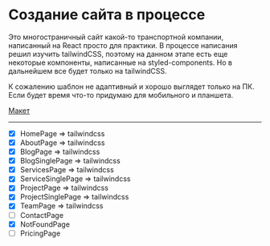 # Создание сайта в процессе

Это многостраничный сайт какой-то транспортной компании, написанный на React
просто для практики. В процессе написания решил изучить tailwindCSS, поэтому на
данном этапе есть еще некоторые компоненты, написанные на styled-components. Но
в дальнейшем все будет только на tailwindCSS.

К сожалению шаблон не адаптивный и хорошо выглядет только на ПК. Если будет
время что-то придумаю для мобильного и планшета.

[Макет](<https://www.figma.com/file/QLmknH7VJCpJ01POwkoNlM/Transport-and-Logistics-Webflow-Website-Template-(Community)-(Copy)?type=design&node-id=1-327&mode=design&t=ugv6bgMFdvoNa0qv-0>)

---

- [x] HomePage => tailwindcss
- [x] AboutPage => tailwindcss
- [x] BlogPage => tailwindcss
- [x] BlogSinglePage => tailwindcss
- [x] ServicesPage => tailwindcss
- [x] ServiceSinglePage => tailwindcss
- [x] ProjectPage => tailwindcss
- [x] ProjectSinglePage => tailwindcss
- [x] TeamPage => tailwindcss
- [ ] ContactPage
- [x] NotFoundPage
- [ ] PricingPage
